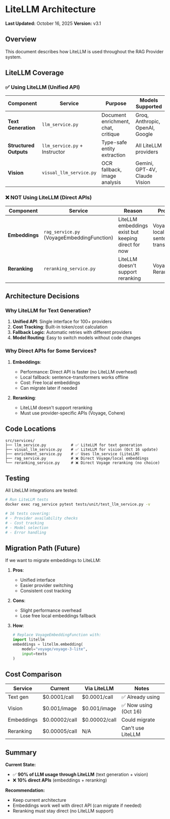 # LiteLLM Architecture

**Last Updated:** October 16, 2025
**Version:** v3.1

## Overview

This document describes how LiteLLM is used throughout the RAG Provider system.

## LiteLLM Coverage

### ✅ Using LiteLLM (Unified API)

| Component | Service | Purpose | Models Supported |
|-----------|---------|---------|------------------|
| **Text Generation** | `llm_service.py` | Document enrichment, chat, critique | Groq, Anthropic, OpenAI, Google |
| **Structured Outputs** | `llm_service.py` + Instructor | Type-safe entity extraction | All LiteLLM providers |
| **Vision** | `visual_llm_service.py` | OCR fallback, image analysis | Gemini, GPT-4V, Claude Vision |

### ❌ NOT Using LiteLLM (Direct APIs)

| Component | Service | Reason | Provider |
|-----------|---------|--------|----------|
| **Embeddings** | `rag_service.py` (VoyageEmbeddingFunction) | LiteLLM embeddings exist but keeping direct for now | Voyage AI / local sentence-transformers |
| **Reranking** | `reranking_service.py` | LiteLLM doesn't support reranking | Voyage Rerank API |

## Architecture Decisions

### Why LiteLLM for Text Generation?

1. **Unified API**: Single interface for 100+ providers
2. **Cost Tracking**: Built-in token/cost calculation
3. **Fallback Logic**: Automatic retries with different providers
4. **Model Routing**: Easy to switch models without code changes

### Why Direct APIs for Some Services?

1. **Embeddings**:
   - Performance: Direct API is faster (no LiteLLM overhead)
   - Local fallback: sentence-transformers works offline
   - Cost: Free local embeddings
   - Can migrate later if needed

2. **Reranking**:
   - LiteLLM doesn't support reranking
   - Must use provider-specific APIs (Voyage, Cohere)

## Code Locations

```
src/services/
├── llm_service.py           # ✅ LiteLLM for text generation
├── visual_llm_service.py    # ✅ LiteLLM for vision (Oct 16 update)
├── enrichment_service.py    # ✅ Uses llm_service (LiteLLM)
├── rag_service.py           # ❌ Direct Voyage/local embeddings
└── reranking_service.py     # ❌ Direct Voyage reranking (no choice)
```

## Testing

All LiteLLM integrations are tested:

```bash
# Run LiteLLM tests
docker exec rag_service pytest tests/unit/test_llm_service.py -v

# 16 tests covering:
# - Provider availability checks
# - Cost tracking
# - Model selection
# - Error handling
```

## Migration Path (Future)

If we want to migrate embeddings to LiteLLM:

1. **Pros**:
   - Unified interface
   - Easier provider switching
   - Consistent cost tracking

2. **Cons**:
   - Slight performance overhead
   - Lose free local embeddings fallback

3. **How**:
   ```python
   # Replace VoyageEmbeddingFunction with:
   import litellm
   embeddings = litellm.embedding(
       model="voyage/voyage-3-lite",
       input=texts
   )
   ```

## Cost Comparison

| Service | Current | Via LiteLLM | Notes |
|---------|---------|-------------|-------|
| Text gen | $0.0001/call | $0.0001/call | ✅ Already using |
| Vision | $0.001/image | $0.001/image | ✅ Now using (Oct 16) |
| Embeddings | $0.00002/call | $0.00002/call | Could migrate |
| Reranking | $0.00005/call | N/A | Can't use LiteLLM |

## Summary

**Current State:**
- ✅ **90% of LLM usage through LiteLLM** (text generation + vision)
- ❌ **10% direct APIs** (embeddings + reranking)

**Recommendation:**
- Keep current architecture
- Embeddings work well with direct API (can migrate if needed)
- Reranking must stay direct (no LiteLLM support)
